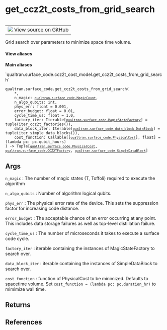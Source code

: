 # get_ccz2t_costs_from_grid_search


<table class="tfo-notebook-buttons tfo-api nocontent" align="left">
<td>
  <a target="_blank" href="https://github.com/quantumlib/Qualtran/blob/main/qualtran/surface_code/ccz2t_cost_model.py#L309-L362">
    <img src="https://www.tensorflow.org/images/GitHub-Mark-32px.png" />
    View source on GitHub
  </a>
</td>
</table>



Grid search over parameters to minimize space time volume.


<section class="expandable">
  <h4 class="showalways">View aliases</h4>
  <p>
<b>Main aliases</b>
<p>`qualtran.surface_code.ccz2t_cost_model.get_ccz2t_costs_from_grid_search`</p>
</p>
</section>

<pre class="devsite-click-to-copy prettyprint lang-py tfo-signature-link">
<code>qualtran.surface_code.get_ccz2t_costs_from_grid_search(
    *,
    n_magic: <a href="../../qualtran/surface_code/MagicCount.html"><code>qualtran.surface_code.MagicCount</code></a>,
    n_algo_qubits: int,
    phys_err: float = 0.001,
    error_budget: float = 0.01,
    cycle_time_us: float = 1.0,
    factory_iter: Iterable[<a href="../../qualtran/surface_code/MagicStateFactory.html"><code>qualtran.surface_code.MagicStateFactory</code></a>] = tuple(iter_ccz2t_factories()),
    data_block_iter: Iterable[<a href="../../qualtran/surface_code/data_block/DataBlock.html"><code>qualtran.surface_code.data_block.DataBlock</code></a>] = tuple(iter_simple_data_blocks()),
    cost_function: Callable[[<a href="../../qualtran/surface_code/PhysicalCost.html"><code>qualtran.surface_code.PhysicalCost</code></a>], float] = (lambda pc: pc.qubit_hours)
) -> Tuple[<a href="../../qualtran/surface_code/PhysicalCost.html"><code>qualtran.surface_code.PhysicalCost</code></a>, <a href="../../qualtran/surface_code/CCZ2TFactory.html"><code>qualtran.surface_code.CCZ2TFactory</code></a>, <a href="../../qualtran/surface_code/SimpleDataBlock.html"><code>qualtran.surface_code.SimpleDataBlock</code></a>]
</code></pre>



<!-- Placeholder for "Used in" -->


<h2 class="add-link">Args</h2>

`n_magic`<a id="n_magic"></a>
: The number of magic states (T, Toffoli) required to execute the algorithm

`n_algo_qubits`<a id="n_algo_qubits"></a>
: Number of algorithm logical qubits.

`phys_err`<a id="phys_err"></a>
: The physical error rate of the device. This sets the suppression
  factor for increasing code distance.

`error_budget`<a id="error_budget"></a>
: The acceptable chance of an error occurring at any point. This includes
  data storage failures as well as top-level distillation failure.

`cycle_time_us`<a id="cycle_time_us"></a>
: The number of microseconds it takes to execute a surface code cycle.

`factory_iter`<a id="factory_iter"></a>
: iterable containing the instances of MagicStateFactory to search over.

`data_block_iter`<a id="data_block_iter"></a>
: iterable containing the instances of SimpleDataBlock to search over.

`cost_function`<a id="cost_function"></a>
: function of PhysicalCost to be minimized. Defaults to spacetime volume.
  Set `cost_function = (lambda pc: pc.duration_hr)` to mimimize wall time.




<h2 class="add-link">Returns</h2>




<h2 class="add-link">References</h2>


